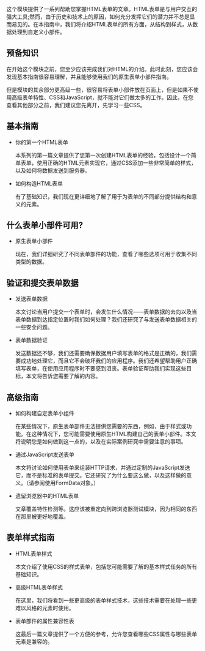 这个模块提供了一系列帮助您掌握HTML表单的文章。HTML表单是与用户交互的强大工具;然而，由于历史和技术上的原因，如何充分发挥它们的潜力并不总是显而易见的。在本指南中，我们将介绍HTML表单的所有方面，从结构到样式，从数据处理到自定义小部件。

## 预备知识

在开始这个模块之前，您至少应该完成我们对HTML的介绍。此时此刻，您应该会发现基本指南很容易理解，并且能够使用我们的原生表单小部件指南。

但是模块的其余部分更高级一些，很容易将表单小部件放在页面上，但是如果不使用高级表单特性、CSS和JavaScript，就不能对它们做太多的工作。因此，在您查看其他部分之前，我们建议您先离开，先学习一些CSS。



## 基本指南

- 你的第一个HTML表单

  本系列的第一篇文章提供了您第一次创建HTML表单的经验，包括设计一个简单表单，使用正确的HTML元素实现它，通过CSS添加一些非常简单的样式，以及如何将数据发送到服务器。

- 如何构造HTML表单

  有了基础知识，我们现在更详细地了解了用于为表单的不同部分提供结构和意义的元素。

## 什么表单小部件可用?

- 原生表单小部件

  现在，我们详细研究了不同表单部件的功能，查看了哪些选项可用于收集不同类型的数据。

## 验证和提交表单数据

- 发送表单数据

  本文讨论当用户提交一个表单时，会发生什么情况——表单数据的去向以及当表单数据到达指定位置时我们如何处理？我们还研究了与发送表单数据相关的一些安全问题。

- 表单数据验证

  发送数据还不够，我们还需要确保数据用户填写表单的格式是正确的，我们需要成功地处理它，而且它不会破坏我们的应用程序。我们还希望帮助用户正确填写表单，在使用应用程序时不要感到沮丧。表单验证帮助我们实现这些目标，本文将告诉您需要了解的内容。

## 高级指南

- 如何构建自定表单小组件

  在某些情况下，原生表单部件无法提供您需要的东西，例如，由于样式或功能。在这种情况下，您可能需要使用原生HTML构建自己的表单小部件。本文将说明您是如何做到这一点的，以及在实际案例研究中需要注意的事项。

- 通过JavaScript发送表单

  本文将讨论如何使用表单来组装HTTP请求，并通过定制的JavaScript发送它，而不是标准的表单提交。它还研究了为什么要这么做，以及这样做的意义。（请参阅使用FormData对象。）

- 遗留浏览器中的HTML表单

  文章覆盖特性检测等。这应该被重定向到跨浏览器测试模块，因为相同的东西在那里被更好地覆盖。

## 表单样式指南

- HTML表单样式

  本文介绍了使用CSS的样式表单，包括您可能需要了解的基本样式任务的所有基础知识。

- 高级HTML表单样式

  在这里，我们将看到一些更高级的表单样式技术，这些技术需要在处理一些更难以风格的元素时使用。

- 表单部件的属性兼容性表

  这最后一篇文章提供了一个方便的参考，允许您查看哪些CSS属性与哪些表单元素是兼容的。